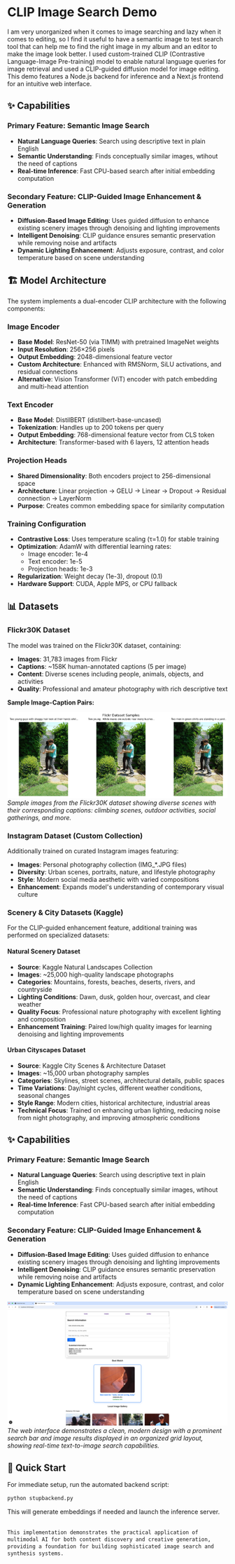 # CLIP Image Search Demo

I am very unorganized when it comes to image searching and lazy when it comes to editing, so I find it useful to have a semantic image to test search tool that can help me to find the right image in my album and an editor to make the image look better. I used custom-trained CLIP (Contrastive Language-Image Pre-training) model to enable natural language queries for image retrieval and used a CLIP-guided diffusion model for image editing. This demo features a Node.js backend for inference and a Next.js frontend for an intuitive web interface.

## ✨ Capabilities

### Primary Feature: Semantic Image Search
- **Natural Language Queries**: Search using descriptive text in plain English
- **Semantic Understanding**: Finds conceptually similar images, wtihout the need of captions
- **Real-time Inference**: Fast CPU-based search after initial embedding computation

### Secondary Feature: CLIP-Guided Image Enhancement & Generation
- **Diffusion-Based Image Editing**: Uses guided diffusion to enhance existing scenery images through denoising and lighting improvements
- **Intelligent Denoising**: CLIP guidance ensures semantic preservation while removing noise and artifacts
- **Dynamic Lighting Enhancement**: Adjusts exposure, contrast, and color temperature based on scene understanding

## 🏗️ Model Architecture

The system implements a dual-encoder CLIP architecture with the following components:

### Image Encoder
- **Base Model**: ResNet-50 (via TIMM) with pretrained ImageNet weights
- **Input Resolution**: 256×256 pixels
- **Output Embedding**: 2048-dimensional feature vector
- **Custom Architecture**: Enhanced with RMSNorm, SiLU activations, and residual connections
- **Alternative**: Vision Transformer (ViT) encoder with patch embedding and multi-head attention

### Text Encoder  
- **Base Model**: DistilBERT (distilbert-base-uncased)
- **Tokenization**: Handles up to 200 tokens per query
- **Output Embedding**: 768-dimensional feature vector from CLS token
- **Architecture**: Transformer-based with 6 layers, 12 attention heads

### Projection Heads
- **Shared Dimensionality**: Both encoders project to 256-dimensional space
- **Architecture**: Linear projection → GELU → Linear → Dropout → Residual connection → LayerNorm
- **Purpose**: Creates common embedding space for similarity computation

### Training Configuration
- **Contrastive Loss**: Uses temperature scaling (τ=1.0) for stable training
- **Optimization**: AdamW with differential learning rates:
  - Image encoder: 1e-4
  - Text encoder: 1e-5  
  - Projection heads: 1e-3
- **Regularization**: Weight decay (1e-3), dropout (0.1)
- **Hardware Support**: CUDA, Apple MPS, or CPU fallback

## 📊 Datasets

### Flickr30K Dataset
The model was trained on the Flickr30K dataset, containing:
- **Images**: 31,783 images from Flickr
- **Captions**: ~158K human-annotated captions (5 per image)
- **Content**: Diverse scenes including people, animals, objects, and activities
- **Quality**: Professional and amateur photography with rich descriptive text

**Sample Image-Caption Pairs:**

![Flickr30K Dataset Samples](flickr_samples.png)
*Sample images from the Flickr30K dataset showing diverse scenes with their corresponding captions: climbing scenes, outdoor activities, social gatherings, and more.*

### Instagram Dataset (Custom Collection)
Additionally trained on curated Instagram images featuring:
- **Images**: Personal photography collection (IMG_*.JPG files)
- **Diversity**: Urban scenes, portraits, nature, and lifestyle photography  
- **Style**: Modern social media aesthetic with varied compositions
- **Enhancement**: Expands model's understanding of contemporary visual culture

### Scenery & City Datasets (Kaggle)
For the CLIP-guided enhancement feature, additional training was performed on specialized datasets:

#### Natural Scenery Dataset
- **Source**: Kaggle Natural Landscapes Collection
- **Images**: ~25,000 high-quality landscape photographs
- **Categories**: Mountains, forests, beaches, deserts, rivers, and countryside
- **Lighting Conditions**: Dawn, dusk, golden hour, overcast, and clear weather
- **Quality Focus**: Professional nature photography with excellent lighting and composition
- **Enhancement Training**: Paired low/high quality images for learning denoising and lighting improvements

#### Urban Cityscapes Dataset  
- **Source**: Kaggle City Scenes & Architecture Dataset
- **Images**: ~15,000 urban photography samples
- **Categories**: Skylines, street scenes, architectural details, public spaces
- **Time Variations**: Day/night cycles, different weather conditions, seasonal changes
- **Style Range**: Modern cities, historical architecture, industrial areas
- **Technical Focus**: Trained on enhancing urban lighting, reducing noise from night photography, and improving atmospheric conditions

## ✨ Capabilities

### Primary Feature: Semantic Image Search
- **Natural Language Queries**: Search using descriptive text in plain English
- **Semantic Understanding**: Finds conceptually similar images, wtihout the need of captions
- **Real-time Inference**: Fast CPU-based search after initial embedding computation

### Secondary Feature: CLIP-Guided Image Enhancement & Generation
- **Diffusion-Based Image Editing**: Uses guided diffusion to enhance existing scenery images through denoising and lighting improvements
- **Intelligent Denoising**: CLIP guidance ensures semantic preservation while removing noise and artifacts
- **Dynamic Lighting Enhancement**: Adjusts exposure, contrast, and color temperature based on scene understanding



![Web Application Interface](Screenshot%202025-07-22%20at%2014.52.07.png)
*The web interface demonstrates a clean, modern design with a prominent search bar and image results displayed in an organized grid layout, showing real-time text-to-image search capabilities.*

## 🚀 Quick Start

For immediate setup, run the automated backend script:
```bash
python stupbackend.py
```
This will generate embeddings if needed and launch the inference server.
```

This implementation demonstrates the practical application of multimodal AI for both content discovery and creative generation, providing a foundation for building sophisticated image search and synthesis systems.
